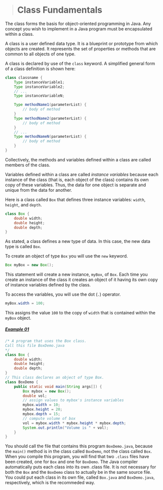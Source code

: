 ># Class Fundamentals

The class forms the basis for object-oriented programming in Java. Any concept you wish to implement in a Java program must be encapsulated within a class.

A class is a user defined data type. It is a blueprint or prototype from which objects are created. It represents the set of properties or methods that are common to all objects of one type.

A class is declared by use of the `class` keyword. A simplified general form of a class definition is shown here:

```java
class classname {
    Type instanceVariable1;
    Type instanceVariable2;
    // ...
    Type instanceVariableN;

    Type methodName1(parameterList) {
        // body of method
    }
    Type methodName2(parameterList) {
        // body of method
    }
    // ...
    Type methodNameN(parameterList) {
        // body of method
    }
}
```

Collectively, the methods and variables defined within a class are called members of the class.

Variables defined within a class are called _instance variables_ because each instance of the class (that is, each object of the class) contains its own copy of these variables. Thus, the data for one object is separate and unique from the data for another.

Here is a class called `Box` that defines three instance variables: `width`, `height`, and `depth`.

```java
class Box {
    double width;
    double height;
    double depth;
}
```

As stated, a class defines a new type of data. In this case, the new data type is called `Box`.

To create an object of type `Box` you will use the `new` keyword.

```java
Box myBox = new Box();
```

This statement will create a new instance, `myBox`, of `Box`. Each time you create an instance of the class it creates an object of it having its own copy of instance variables defined by the class.

To access the variables, you will use the dot (`.`) operator.

```java
myBox.width = 100;
```

This assigns the value `100` to the copy of `width` that is contained within the `myBox` object.

##### [Example 01](../20-Examples/08-Classes-and-Objects/01-Class-Fundamentals/Example-01/)

```java
/* A program that uses the Box class.
Call this file BoxDemo.java
*/
class Box {
    double width;
    double height;
    double depth;
}
// This class declares an object of type Box.
class BoxDemo {
    public static void main(String args[]) {
        Box mybox = new Box();
        double vol;
        // assign values to mybox's instance variables
        mybox.width = 10;
        mybox.height = 20;
        mybox.depth = 15;
        // compute volume of box
        vol = mybox.width * mybox.height * mybox.depth;
        System.out.println("Volume is " + vol);
    }
}
```

You should call the file that contains this program `BoxDemo.java`, because the `main()` method is in the class called `BoxDemo`, not the class called `Box`. When you compile this program, you will find that two `.class` files have been created, one for `Box` and one for `BoxDemo`. The Java compiler automatically puts each class into its own .class file. It is not necessary for both the `Box` and the `BoxDemo` class to actually be in the same source file. You could put each class in its own file, called `Box.java` and `BoxDemo.java`, respectively, which is the recommeded way.


